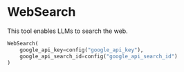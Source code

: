 # WebSearch

This tool enables LLMs to search the web.

```python
WebSearch(
    google_api_key=config("google_api_key"),
    google_api_search_id=config("google_api_search_id")
)
```